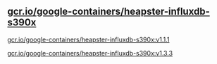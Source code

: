 
[gcr.io/google-containers/heapster-influxdb-s390x](https://hub.docker.com/r/anjia0532/google-containers.heapster-influxdb-s390x/tags/)
-----


[gcr.io/google-containers/heapster-influxdb-s390x:v1.1.1](https://hub.docker.com/r/anjia0532/google-containers.heapster-influxdb-s390x/tags/)


[gcr.io/google-containers/heapster-influxdb-s390x:v1.3.3](https://hub.docker.com/r/anjia0532/google-containers.heapster-influxdb-s390x/tags/)


